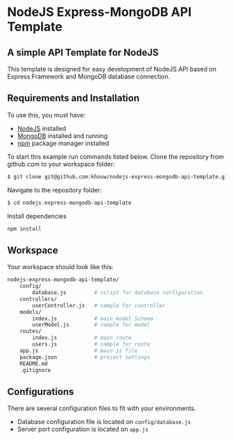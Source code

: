 # NodeJS Express-MongoDB API Template
## A simple API Template for NodeJS

This template is designed for easy development of NodeJS API based on Express Framework and MongoDB database connection.

## Requirements and Installation
To use this, you must have:
* [NodeJS](https://nodejs.dev/learn/how-to-install-nodejs) installed
* [MongoDB](https://docs.mongodb.com/manual/installation/) installed and running
* [npm](https://www.npmjs.com/) package manager installed

To start this example run commands listed below.
Clone the repository from github.com to your workspace folder:
```sh
$ git clone git@github.com:khouw/nodejs-express-mongodb-api-template.git
```
Navigate to the repository folder:
```sh
$ cd nodejs-express-mongodb-api-template
```
Install dependencies
```sh
npm install
```

## Workspace
Your workspace should look like this:
```sh
nodejs-express-mongodb-api-template/
    config/
        database.js         # script for database configuration
    controllers/
        userController.js   # sample for controller
    models/
        index.js            # main model Schema
        userModel.js        # sample for model
    routes/
        index.js            # main route
        users.js            # sample for route
    app.js                  # main js file
    package.json            # project settings
    README.md
    .gitignore

```

## Configurations
There are several configuration files to fit with your environments.
* Database configuration file is located on ```config/database.js```
* Server port configuration is located on  ```app.js```
